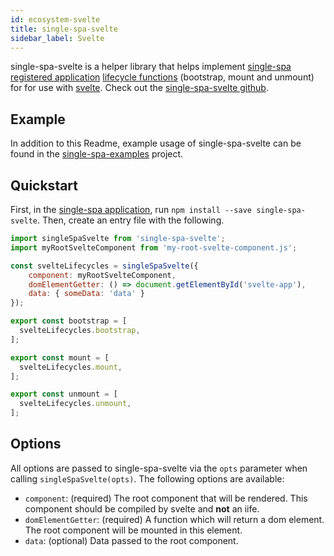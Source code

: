 ```yaml
---
id: ecosystem-svelte
title: single-spa-svelte
sidebar_label: Svelte
---
```


single-spa-svelte is a helper library that helps implement [single-spa registered application](single-spa-config.md#registering-applications) [lifecycle functions](building-applications.md#registered-application-lifecycle) (bootstrap, mount and unmount) for for use with [svelte](https://svelte.technology/). Check out the [single-spa-svelte github](https://github.com/CanopyTax/single-spa-svelte).


## Example
In addition to this Readme, example usage of single-spa-svelte can be found in the [single-spa-examples](https://github.com/CanopyTax/single-spa-examples/blob/master/src/svelte/svelte.app.js) project.

## Quickstart

First, in the [single-spa application](https://github.com/CanopyTax/single-spa/blob/master/docs/applications.md#registered-applications), run `npm install --save single-spa-svelte`. Then, create an entry file with the following.

```js
import singleSpaSvelte from 'single-spa-svelte';
import myRootSvelteComponent from 'my-root-svelte-component.js';

const svelteLifecycles = singleSpaSvelte({
	component: myRootSvelteComponent,
	domElementGetter: () => document.getElementById('svelte-app'),
	data: { someData: 'data' }
});

export const bootstrap = [
  svelteLifecycles.bootstrap,
];

export const mount = [
  svelteLifecycles.mount,
];

export const unmount = [
  svelteLifecycles.unmount,
];
```

## Options

All options are passed to single-spa-svelte via the `opts` parameter when calling `singleSpaSvelte(opts)`. The following options are available:

- `component`: (required) The root component that will be rendered. This
	component should be compiled by svelte and **not** an iife.
- `domElementGetter`: (required) A function which will return a dom
	element. The root component will be mounted in this element.
- `data`: (optional) Data passed to the root component.
